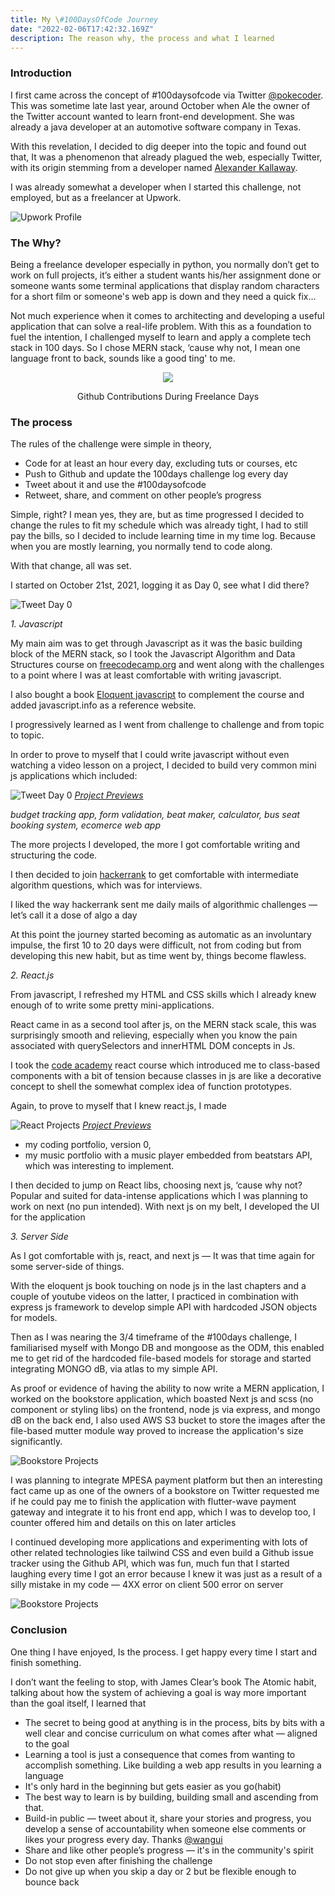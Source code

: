 ```yaml
---
title: My \#100DaysOfCode Journey
date: "2022-02-06T17:42:32.169Z"
description: The reason why, the process and what I learned
---
```


### Introduction

I first came across the concept of #100daysofcode via Twitter [@pokecoder](https://twitter.com/pokecoder). This was sometime late last year, around October when Ale the owner of the Twitter account wanted to learn front-end development. She was already a java developer at an automotive software company in Texas.

With this revelation, I decided to dig deeper into the topic and found out that, It was a phenomenon that already plagued the web, especially Twitter, with its origin stemming from a developer named [Alexander Kallaway](https://twitter.com/ka11away).

I was already somewhat a developer when I started this challenge, not employed, but as a freelancer at Upwork.

![Upwork Profile](./upwork_profile.png)

### The Why?

Being a freelance developer especially in python, you normally don’t get to work on full projects, it’s either a student wants his/her assignment done or someone wants some terminal applications that display random characters for a short film or someone's web app is down and they need a quick fix...

Not much experience when it comes to architecting and developing a useful application that can solve a real-life problem.
With this as a foundation to fuel the intention, I challenged myself to learn and apply a complete tech stack in 100 days. So I chose MERN stack, ‘cause why not, I mean one language front to back, sounds like a good ting' to me.

<p align = "center">
<img src = "./git_before.png">
</p>
<p align = "center">
Github Contributions During Freelance Days
</p>

### The process

The rules of the challenge were simple in theory,

- Code for at least an hour every day, excluding tuts or courses, etc
- Push to Github and update the 100days challenge log every day
- Tweet about it and use the #100daysofcode
- Retweet, share, and comment on other people’s progress

Simple, right? I mean yes, they are, but as time progressed I decided to change the rules to fit my schedule which was already tight, I had to still pay the bills, so I decided to include learning time in my time log. Because when you are mostly learning, you normally tend to code along.

With that change, all was set.

I started on October 21st, 2021, logging it as Day 0, see what I did there?

![Tweet Day 0](./tweet_0.png)

_1. Javascript_

My main aim was to get through Javascript as it was the basic building block of the MERN stack, so I took the Javascript Algorithm and Data Structures course on [freecodecamp.org](https://www.freecodecamp.org/learn/javascript-algorithms-and-data-structures/) and went along with the challenges to a point where I was at least comfortable with writing javascript.

I also bought a book [Eloquent javascript](https://eloquentjavascript.net/) to complement the course and added javascript.info as a reference website.

I progressively learned as I went from challenge to challenge and from topic to topic.

In order to prove to myself that I could write javascript without even watching a video lesson on a project, I decided to build very common mini js applications which included:

![Tweet Day 0](./js_projos.png)
[_Project Previews_](https://maxthestranger.github.io/30-projos-js-curve/)

_budget tracking app, form validation, beat maker, calculator, bus seat booking system, ecomerce web app_

The more projects I developed, the more I got comfortable writing and structuring the code.

I then decided to join [hackerrank](https://www.hackerrank.com/) to get comfortable with intermediate algorithm questions, which was for interviews.

I liked the way hackerrank sent me daily mails of algorithmic challenges — let’s call it a dose of algo a day

At this point the journey started becoming as automatic as an involuntary impulse, the first 10 to 20 days were difficult, not from coding but from developing this new habit, but as time went by, things become flawless.

_2. React.js_

From javascript, I refreshed my HTML and CSS skills which I already knew enough of to write some pretty mini-applications.

React came in as a second tool after js, on the MERN stack scale, this was surprisingly smooth and relieving, especially when you know the pain associated with querySelectors and innerHTML DOM concepts in Js.

I took the [code academy](https://www.codecademy.com/learn/react-101) react course which introduced me to class-based components with a bit of tension because classes in js are like a decorative concept to shell the somewhat complex idea of function prototypes.

Again, to prove to myself that I knew react.js, I made

![React Projects](./react_projos.png)
[_Project Previews_](http://code.maxthestranger.com/)

- my coding portfolio, version 0,
- my music portfolio with a music player embedded from beatstars API, which was interesting to implement.

I then decided to jump on React libs, choosing next js, ‘cause why not? Popular and suited for data-intense applications which I was planning to work on next (no pun intended).
With next js on my belt, I developed the UI for the application

_3. Server Side_

As I got comfortable with js, react, and next js — It was that time again for some server-side of things.

With the eloquent js book touching on node js in the last chapters and a couple of youtube videos on the latter, I practiced in combination with express js framework to develop simple API with hardcoded JSON objects for models.

Then as I was nearing the 3/4 timeframe of the #100days challenge, I familiarised myself with Mongo DB and mongoose as the ODM, this enabled me to get rid of the hardcoded file-based models for storage and started integrating MONGO dB, via atlas to my simple API.

As proof or evidence of having the ability to now write a MERN application, I worked on the bookstore application, which boasted Next js and scss (no component or styling libs) on the frontend, node js via express, and mongo dB on the back end, I also used AWS S3 bucket to store the images after the file-based mutter module way proved to increase the application's size significantly.

![Bookstore Projects](./server.png)

I was planning to integrate MPESA payment platform but then an interesting fact came up as one of the owners of a bookstore on Twitter requested me if he could pay me to finish the application with flutter-wave payment gateway and integrate it to his front end app, which I was to develop too, I counter offered him and details on this on later articles

I continued developing more applications and experimenting with lots of other related technologies like tailwind CSS and even build a Github issue tracker using the Github API, which was fun, much fun that I started laughing every time I got an error because I knew it was just as a result of a silly mistake in my code — 4XX error on client 500 error on server

![Bookstore Projects](./github.png)

### Conclusion

One thing I have enjoyed, Is the process. I get happy every time I start and finish something.

I don’t want the feeling to stop, with James Clear’s book The Atomic habit, talking about how the system of achieving a goal is way more important than the goal itself, I learned that

- The secret to being good at anything is in the process, bits by bits with a well clear and concise curriculum on what comes after what — aligned to the goal
- Learning a tool is just a consequence that comes from wanting to accomplish something. Like building a web app results in you learning a language
- It's only hard in the beginning but gets easier as you go(habit)
- The best way to learn is by building, building small and ascending from that.
- Build-in public — tweet about it, share your stories and progress, you develop a sense of accountability when someone else comments or likes your progress every day. Thanks [@wangui](https://www.linkedin.com/in/wanguikamande/)
- Share and like other people’s progress — it's in the community's spirit
- Do not stop even after finishing the challenge
- Do not give up when you skip a day or 2 but be flexible enough to bounce back
